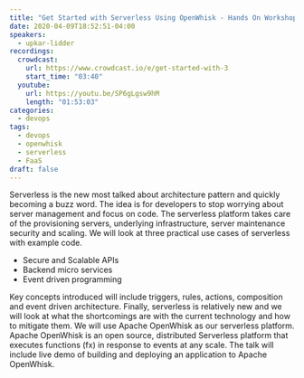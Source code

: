 ```yaml
---
title: "Get Started with Serverless Using OpenWhisk - Hands On Workshop"
date: 2020-04-09T18:52:51-04:00
speakers:
  - upkar-lidder
recordings:
  crowdcast:
    url: https://www.crowdcast.io/e/get-started-with-3
    start_time: "03:40"
  youtube:
    url: https://youtu.be/SP6gLgsw9hM
    length: "01:53:03"
categories:
  - devops
tags:
  - devops
  - openwhisk
  - serverless
  - FaaS
draft: false
---
```


Serverless is the new most talked about architecture pattern and quickly becoming a buzz word. The idea is for developers to stop worrying about server management and focus on code. The serverless platform takes care of the provisioning servers, underlying infrastructure, server maintenance security and scaling. We will look at three practical use cases of serverless with example code.

* Secure and Scalable APIs
* Backend micro services
* Event driven programming

Key concepts introduced will include triggers, rules, actions, composition and event driven architecture. Finally, serverless is relatively new and we will look at what the shortcomings are with the current technology and how to mitigate them. We will use Apache OpenWhisk as our serverless platform. Apache OpenWhisk is an open source, distributed Serverless platform that executes functions (fx) in response to events at any scale. The talk will include live demo of building and deploying an application to Apache OpenWhisk.

